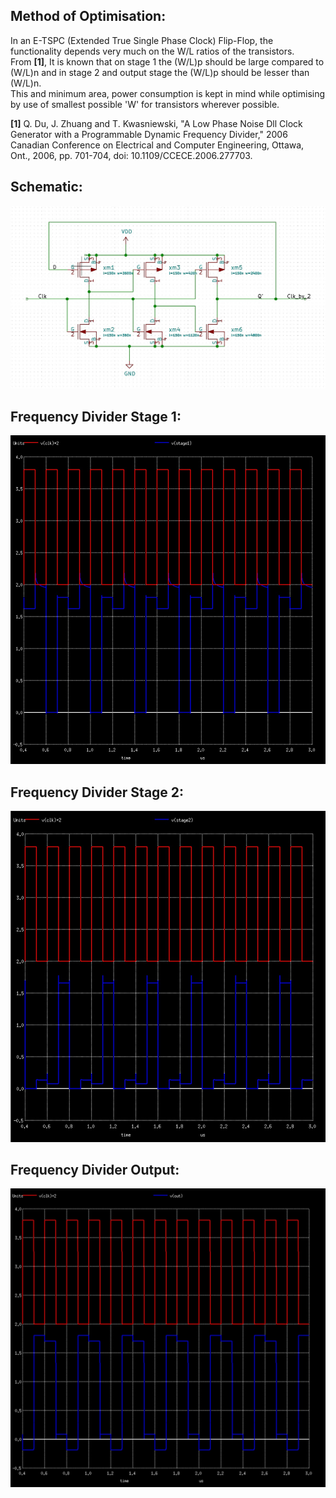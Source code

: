 <h2>Method of Optimisation:</h2>

  In an E-TSPC (Extended True Single Phase Clock) Flip-Flop, the functionality depends very much on the W/L ratios of the transistors. <br>
  From <b>[1]</b>, It is known that on stage 1 the (W/L)p should be large compared to (W/L)n and in stage 2 and output stage the (W/L)p should be lesser than (W/L)n. <br>
  This and minimum area, power consumption is kept in mind while optimising by use of smallest possible 'W' for transistors wherever possible.


<b>[1]</b> Q. Du, J. Zhuang and T. Kwasniewski, "A Low Phase Noise Dll Clock Generator with a Programmable Dynamic Frequency Divider," 2006 Canadian Conference on Electrical and Computer Engineering, Ottawa, Ont., 2006, pp. 701-704, doi: 10.1109/CCECE.2006.277703.

<h2>Schematic:</h2>

![](FreqDiv2_ETSPC.jpg)

<h2>Frequency Divider Stage 1:</h2>

![](FD_stage1.jpg)

<h2>Frequency Divider Stage 2:</h2>

![](FD_Stage2.jpg)

<h2>Frequency Divider Output:</h2>

![](FD_stage3.jpg)
